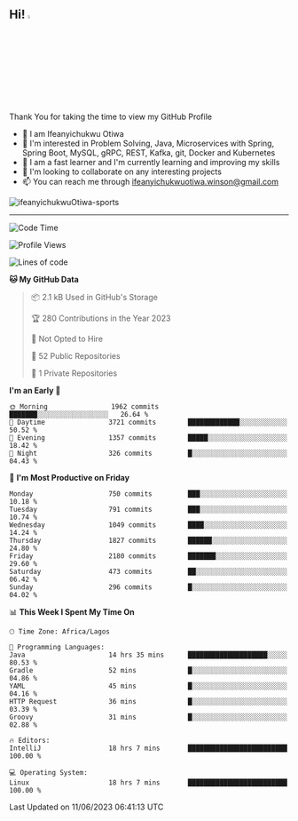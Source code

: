 <!-- BLOG-POST-LIST:START --><!-- BLOG-POST-LIST:END -->

## Hi! <img src="https://media.giphy.com/media/hvRJCLFzcasrR4ia7z/giphy.gif" width="4%"> 

Thank You for taking the time to view my GitHub Profile

- 👋 I am Ifeanyichukwu Otiwa
- 👀 I'm interested in Problem Solving, Java, Microservices with Spring, Spring Boot, MySQL, gRPC, REST, Kafka, git, Docker and Kubernetes
- 🌱 I am a fast learner and I'm currently learning and improving my skills
- 💞️ I'm looking to collaborate on any interesting projects
- 📫 You can reach me through ifeanyichukwuotiwa.winson@gmail.com

<p align="left" marginTop="10px"> <img src="https://komarev.com/ghpvc/?username=ifeanyichukwuOtiwa-sports&label=Profile%20views&color=0e75b6&style=for-the-badge" alt="ifeanyichukwuOtiwa-sports" /> </p>

***

<!--START_SECTION:waka-->
![Code Time](http://img.shields.io/badge/Code%20Time-1%2C430%20hrs%2015%20mins-blue)

![Profile Views](http://img.shields.io/badge/Profile%20Views-3-blue)

![Lines of code](https://img.shields.io/badge/From%20Hello%20World%20I%27ve%20Written-2.4%20million%20lines%20of%20code-blue)

**🐱 My GitHub Data** 

> 📦 2.1 kB Used in GitHub's Storage 
 > 
> 🏆 280 Contributions in the Year 2023
 > 
> 🚫 Not Opted to Hire
 > 
> 📜 52 Public Repositories 
 > 
> 🔑 1 Private Repositories 
 > 
**I'm an Early 🐤** 

```text
🌞 Morning                1962 commits        ███████░░░░░░░░░░░░░░░░░░   26.64 % 
🌆 Daytime                3721 commits        █████████████░░░░░░░░░░░░   50.52 % 
🌃 Evening                1357 commits        █████░░░░░░░░░░░░░░░░░░░░   18.42 % 
🌙 Night                  326 commits         █░░░░░░░░░░░░░░░░░░░░░░░░   04.43 % 
```
📅 **I'm Most Productive on Friday** 

```text
Monday                   750 commits         ███░░░░░░░░░░░░░░░░░░░░░░   10.18 % 
Tuesday                  791 commits         ███░░░░░░░░░░░░░░░░░░░░░░   10.74 % 
Wednesday                1049 commits        ████░░░░░░░░░░░░░░░░░░░░░   14.24 % 
Thursday                 1827 commits        ██████░░░░░░░░░░░░░░░░░░░   24.80 % 
Friday                   2180 commits        ███████░░░░░░░░░░░░░░░░░░   29.60 % 
Saturday                 473 commits         ██░░░░░░░░░░░░░░░░░░░░░░░   06.42 % 
Sunday                   296 commits         █░░░░░░░░░░░░░░░░░░░░░░░░   04.02 % 
```


📊 **This Week I Spent My Time On** 

```text
🕑︎ Time Zone: Africa/Lagos

💬 Programming Languages: 
Java                     14 hrs 35 mins      ████████████████████░░░░░   80.53 % 
Gradle                   52 mins             █░░░░░░░░░░░░░░░░░░░░░░░░   04.86 % 
YAML                     45 mins             █░░░░░░░░░░░░░░░░░░░░░░░░   04.16 % 
HTTP Request             36 mins             █░░░░░░░░░░░░░░░░░░░░░░░░   03.39 % 
Groovy                   31 mins             █░░░░░░░░░░░░░░░░░░░░░░░░   02.88 % 

🔥 Editors: 
IntelliJ                 18 hrs 7 mins       █████████████████████████   100.00 % 

💻 Operating System: 
Linux                    18 hrs 7 mins       █████████████████████████   100.00 % 
```


 Last Updated on 11/06/2023 06:41:13 UTC
<!--END_SECTION:waka-->

<!--
<p align="center">
![trophy](https://github-profile-trophy.vercel.app/?username=ifeanyichukwuOtiwa-sports&theme=onedark) (https://github.com/ryo-ma/github-profile-trophy)
</p>
-->

<!---
ifeanyi-otiwa/ifeanyi-otiwa is a ✨ special ✨ repository because its `README.md` (this file) appears on your GitHub profile.
You can click the Preview link to take a look at your changes.
--->
